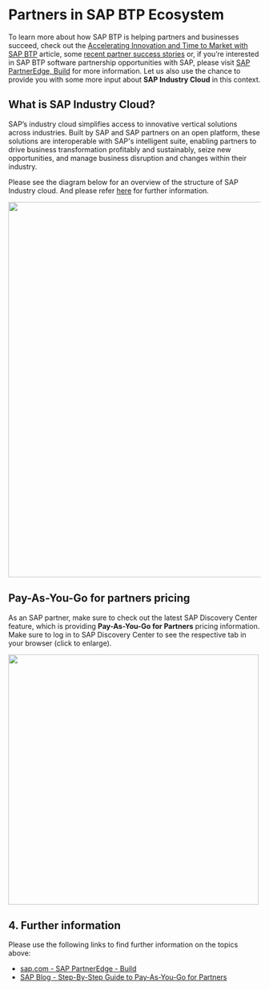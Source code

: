 # Partners in SAP BTP Ecosystem 

To learn more about how SAP BTP is helping partners and businesses succeed, check out the [Accelerating Innovation and Time to Market with SAP BTP](https://news.sap.com/2022/04/idc-study-on-sap-btp-partners-accelerate-innovation/) article, some [recent partner success stories](https://www.sap.com/products/technology-platform/partners.html) or, if you’re interested in SAP BTP software partnership opportunities with SAP, please visit [SAP PartnerEdge, Build](https://www.sap.com/partner/become/partneredge-build.html) for more information. Let us also use the chance to provide you with some more input about **SAP Industry Cloud** in this context. 

## What is SAP Industry Cloud?

SAP’s industry cloud simplifies access to innovative vertical solutions across industries. Built by SAP and SAP partners on an open platform, these solutions are interoperable with SAP's intelligent suite, enabling partners to drive business transformation profitably and sustainably, seize new opportunities, and manage business disruption and changes within their industry.

Please see the diagram below for an overview of the structure of SAP Industry cloud. And please refer [here](https://help.sap.com/docs/BTP/7db4dc653edc4597825628ba6d20a2c2/72a88b859f5e406d9cd44346b1a219fd.html?locale=en-US) for further information.

<img src="./images/industry-cloud.png" width="750"/>

## Pay-As-You-Go for partners pricing

As an SAP partner, make sure to check out the latest SAP Discovery Center feature, which is providing **Pay-As-You-Go for Partners** pricing information. Make sure to log in to SAP Discovery Center to see the respective tab in your browser (click to enlarge). 

[<img src="./images/PAYGO_Partners.png" width="500" />](./images/PAYGO_Partners.png?raw=true)

## 4. Further information

Please use the following links to find further information on the topics above:

* [sap.com - SAP PartnerEdge - Build](https://www.sap.com/partner/become/partneredge-build.html)
* [SAP Blog - Step-By-Step Guide to Pay-As-You-Go for Partners](https://blogs.sap.com/2021/09/21/step-by-step-guide-to-pay-as-you-go-for-partners/)
